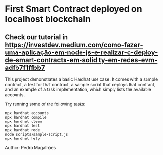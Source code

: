 # First Smart Contract deployed on localhost blockchain
## Check our tutorial in https://investdev.medium.com/como-fazer-uma-aplicação-em-node-js-e-realizar-o-deploy-de-smart-contracts-em-solidity-em-redes-evm-adfb7f1ffbb7

This project demonstrates a basic Hardhat use case. It comes with a sample contract, a test for that contract, a sample script that deploys that contract, and an example of a task implementation, which simply lists the available accounts.

Try running some of the following tasks:

```shell
npx hardhat accounts
npx hardhat compile
npx hardhat clean
npx hardhat test
npx hardhat node
node scripts/sample-script.js
npx hardhat help
```

Author: Pedro Magalhães

